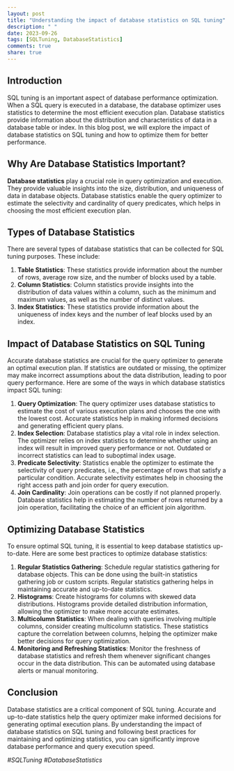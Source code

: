 ```yaml
---
layout: post
title: "Understanding the impact of database statistics on SQL tuning"
description: " "
date: 2023-09-26
tags: [SQLTuning, DatabaseStatistics]
comments: true
share: true
---
```


## Introduction

SQL tuning is an important aspect of database performance optimization. When a SQL query is executed in a database, the database optimizer uses statistics to determine the most efficient execution plan. Database statistics provide information about the distribution and characteristics of data in a database table or index. In this blog post, we will explore the impact of database statistics on SQL tuning and how to optimize them for better performance.

## Why Are Database Statistics Important?

**Database statistics** play a crucial role in query optimization and execution. They provide valuable insights into the size, distribution, and uniqueness of data in database objects. Database statistics enable the query optimizer to estimate the selectivity and cardinality of query predicates, which helps in choosing the most efficient execution plan.

## Types of Database Statistics

There are several types of database statistics that can be collected for SQL tuning purposes. These include:

1. **Table Statistics**: These statistics provide information about the number of rows, average row size, and the number of blocks used by a table.
2. **Column Statistics**: Column statistics provide insights into the distribution of data values within a column, such as the minimum and maximum values, as well as the number of distinct values.
3. **Index Statistics**: These statistics provide information about the uniqueness of index keys and the number of leaf blocks used by an index.

## Impact of Database Statistics on SQL Tuning

Accurate database statistics are crucial for the query optimizer to generate an optimal execution plan. If statistics are outdated or missing, the optimizer may make incorrect assumptions about the data distribution, leading to poor query performance. Here are some of the ways in which database statistics impact SQL tuning:

1. **Query Optimization**: The query optimizer uses database statistics to estimate the cost of various execution plans and chooses the one with the lowest cost. Accurate statistics help in making informed decisions and generating efficient query plans.
2. **Index Selection**: Database statistics play a vital role in index selection. The optimizer relies on index statistics to determine whether using an index will result in improved query performance or not. Outdated or incorrect statistics can lead to suboptimal index usage.
3. **Predicate Selectivity**: Statistics enable the optimizer to estimate the selectivity of query predicates, i.e., the percentage of rows that satisfy a particular condition. Accurate selectivity estimates help in choosing the right access path and join order for query execution.
4. **Join Cardinality**: Join operations can be costly if not planned properly. Database statistics help in estimating the number of rows returned by a join operation, facilitating the choice of an efficient join algorithm.

## Optimizing Database Statistics

To ensure optimal SQL tuning, it is essential to keep database statistics up-to-date. Here are some best practices to optimize database statistics:

1. **Regular Statistics Gathering**: Schedule regular statistics gathering for database objects. This can be done using the built-in statistics gathering job or custom scripts. Regular statistics gathering helps in maintaining accurate and up-to-date statistics.
2. **Histograms**: Create histograms for columns with skewed data distributions. Histograms provide detailed distribution information, allowing the optimizer to make more accurate estimates.
3. **Multicolumn Statistics**: When dealing with queries involving multiple columns, consider creating multicolumn statistics. These statistics capture the correlation between columns, helping the optimizer make better decisions for query optimization.
4. **Monitoring and Refreshing Statistics**: Monitor the freshness of database statistics and refresh them whenever significant changes occur in the data distribution. This can be automated using database alerts or manual monitoring.

## Conclusion

Database statistics are a critical component of SQL tuning. Accurate and up-to-date statistics help the query optimizer make informed decisions for generating optimal execution plans. By understanding the impact of database statistics on SQL tuning and following best practices for maintaining and optimizing statistics, you can significantly improve database performance and query execution speed.

*#SQLTuning #DatabaseStatistics*